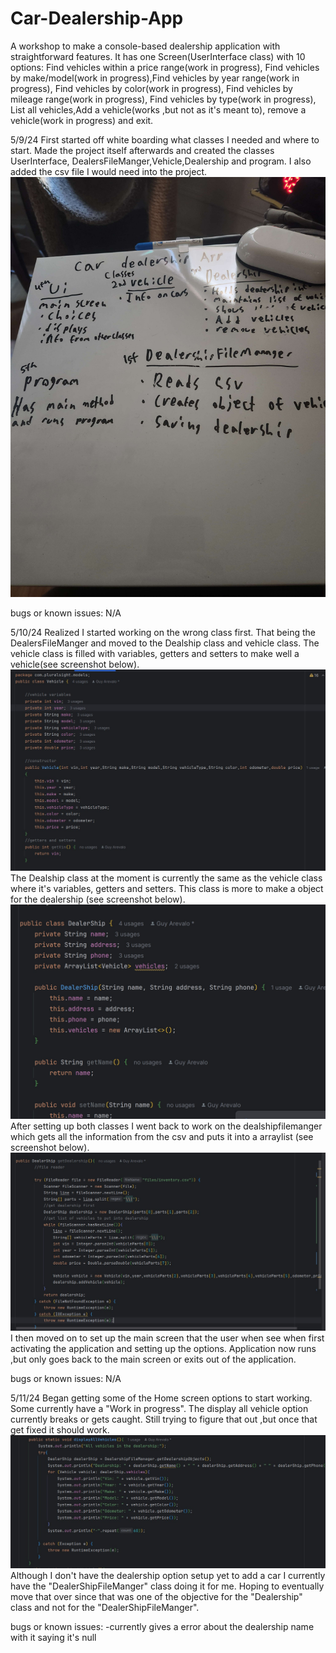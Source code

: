 # Car-Dealership-App
A workshop to make a console-based dealership application with straightforward features. It has one Screen(UserInterface class) with 10  options: Find vehicles within a price range(work in progress), Find vehicles by make/model(work in progress),Find vehicles by year range(work in progress), Find vehicles by color(work in progress), Find vehicles by mileage range(work in progress), Find vehicles by type(work in progress), List all vehicles,Add a vehicle(works ,but not as it's meant to), remove a vehicle(work in progress) and exit.

5/9/24
First started off white boarding what classes I needed and where to start. Made the project itself afterwards and created the classes UserInterface, DealersFileManger,Vehicle,Dealership and program. I also added the csv file I would need into the project.
![alt text](whiteboard.jpg)

bugs or known issues: N/A

5/10/24
Realized I started working on the wrong class first. That being the DealersFileManger and moved to the Dealship class and vehicle class.
The vehicle class is filled with variables, getters and setters to make well a vehicle(see screenshot below).
![alt text](vehicleclass.jpg)
The Dealship class at the moment is currently the same as the vehicle class where it's variables, getters and setters. This class is more to make a object for the dealership (see screenshot below).
![alt text](Dealershipclass.jpg)
After setting up both classes I went back to work on the dealshipfilemanger which gets all the information from the csv and puts it into a arraylist (see screenshot below).
![alt text](Readerclass.jpg)
I then moved on to set up the main screen that the user when see when first activating the application and setting up the options. Application now runs ,but only goes back to the main screen or exits out of the application.

bugs or known issues: N/A

5/11/24
Began getting some of the Home screen options to start working. Some currently have a "Work in progress". The display all vehicle option currently breaks or gets caught. Still trying to figure that out ,but once that get fixed it should work.
![alt text](dealershipDsiplayAllVehicles.jpg)
Although I don't have the dealership option setup yet to add a car I currently have the "DealerShipFileManger" class doing it for me. Hoping to eventually move that over since that was one of the objective for the "Dealership" class and not for the "DealerShipFileManger".

bugs or known issues:
-currently gives a error about the dealership name with it saying it's null